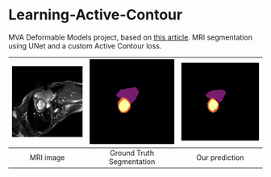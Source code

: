 # Learning-Active-Contour
MVA Deformable Models project, based on [this article](https://openaccess.thecvf.com/content_CVPR_2019/papers/Chen_Learning_Active_Contour_Models_for_Medical_Image_Segmentation_CVPR_2019_paper.pdf). MRI segmentation using UNet and a custom Active Contour loss.


| ![ref](figs/source_167.png) |  ![ref](figs/gt_167.png) | ![ref](figs/ac_167.png) |
|:--:| :--:| :--:| 
| MRI image | Ground Truth Segmentation | Our prediction |
